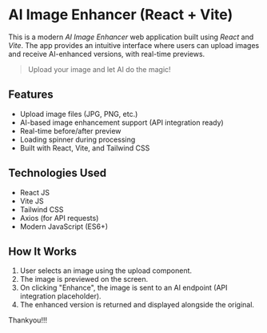 # AI Image Enhancer (React + Vite)

This is a modern *AI Image Enhancer* web application built using *React* and *Vite*. The app provides an intuitive interface where users can upload images and receive AI-enhanced versions, with real-time previews.

> Upload your image and let AI do the magic!

## Features

- Upload image files (JPG, PNG, etc.)
- AI-based image enhancement support (API integration ready)
- Real-time before/after preview
- Loading spinner during processing
- Built with React, Vite, and Tailwind CSS

## Technologies Used

- React JS
- Vite JS
- Tailwind CSS
- Axios (for API requests)
- Modern JavaScript (ES6+)

## How It Works

1. User selects an image using the upload component.
2. The image is previewed on the screen.
3. On clicking "Enhance", the image is sent to an AI endpoint (API integration placeholder).
4. The enhanced version is returned and displayed alongside the original.

Thankyou!!!
